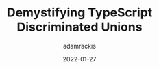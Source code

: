 ---
author: adamrackis
date: 2022-01-27
permalink: false
publisher: css
tags:
  - typescript
target_url: https://css-tricks.com/typescript-discriminated-unions/
title: Demystifying TypeScript Discriminated Unions
---